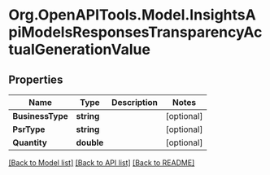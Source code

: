 # Org.OpenAPITools.Model.InsightsApiModelsResponsesTransparencyActualGenerationValue

## Properties

Name | Type | Description | Notes
------------ | ------------- | ------------- | -------------
**BusinessType** | **string** |  | [optional] 
**PsrType** | **string** |  | [optional] 
**Quantity** | **double** |  | [optional] 

[[Back to Model list]](../README.md#documentation-for-models) [[Back to API list]](../README.md#documentation-for-api-endpoints) [[Back to README]](../README.md)


